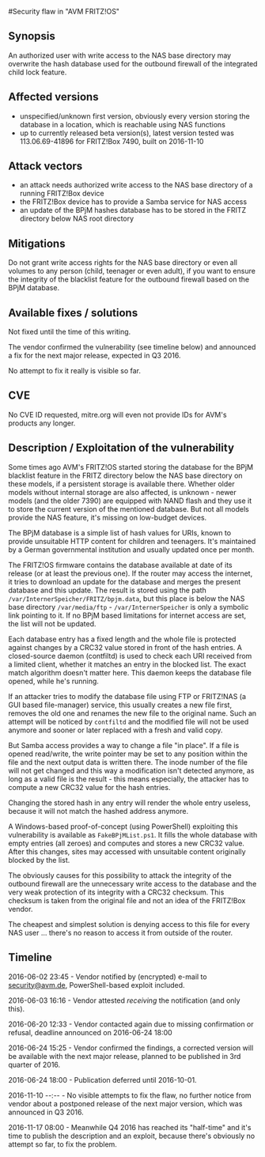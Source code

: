 #Security flaw in "AVM FRITZ!OS" 

## Synopsis

An authorized user with write access to the NAS base directory may overwrite the hash database used for the outbound firewall of the integrated child lock feature.

## Affected versions

- unspecified/unknown first version, obviously every version storing the database in a location, which is reachable using NAS functions
- up to currently released beta version(s), latest version tested was 113.06.69-41896 for FRITZ!Box 7490, built on 2016-11-10
 
## Attack vectors

- an attack needs authorized write access to the NAS base directory of a running FRITZ!Box device
- the FRITZ!Box device has to provide a Samba service for NAS access
- an update of the BPjM hashes database has to be stored in the FRITZ directory below NAS root directory

## Mitigations

Do not grant write access rights for the NAS base directory or even all volumes to any person (child, teenager or even adult), if you want to ensure the integrity of the blacklist feature for the outbound firewall based on the BPjM database.

## Available fixes / solutions

Not fixed until the time of this writing. 

The vendor confirmed the vulnerability (see timeline below) and announced a fix for the next major release, expected in Q3 2016. 

No attempt to fix it really is visible so far.

## CVE

No CVE ID requested, mitre.org will even not provide IDs for AVM's products any longer.

## Description / Exploitation of the vulnerability

Some times ago AVM's FRITZ!OS started storing the database for the BPjM blacklist feature in the FRITZ directory below the NAS base directory on these models, if a persistent storage is available there. Whether older models without internal storage are also affected, is unknown - newer models (and the older 7390) are equipped with NAND flash and they use it to store the current version of the mentioned database. But not all models provide the NAS feature, it's missing on low-budget devices.

The BPjM database is a simple list of hash values for URIs, known to provide unsuitable HTTP content for children and teenagers. It's maintained by a German governmental institution and usually updated once per month. 

The FRITZ!OS firmware contains the database available at date of its release (or at least the previous one). If the router may access the internet, it tries to download an update for the database and merges the present database and this update. The result is stored using the path `/var/InternerSpeicher/FRITZ/bpjm.data`, but this place is below the NAS base directory `/var/media/ftp` - `/var/InternerSpeicher` is only a symbolic link pointing to it. If no BPjM based limitations for internet access are set, the list will not be updated.

Each database entry has a fixed length and the whole file is protected against changes by a CRC32 value stored in front of the hash entries. A closed-source daemon (contfiltd) is used to check each URI received from a limited client, whether it matches an entry in the blocked list. The exact match algorithm doesn't matter here. This daemon keeps the database file opened, while he's running.

If an attacker tries to modify the database file using FTP or FRITZ!NAS (a GUI based file-manager) service, this usually creates a new file first, removes the old one and renames the new file to the original name. Such an attempt will be noticed by `contfiltd` and the modified file will not be used anymore and sooner or later replaced with a fresh and valid copy.

But Samba access provides a way to change a file "in place". If a file is opened read/write, the write pointer may be set to any position within the file and the next output data is written there. The inode number of the file will not get changed and this way a modification isn't detected anymore, as long as a valid file is the result - this means especially, the attacker has to compute a new CRC32 value for the hash entries.

Changing the stored hash in any entry will render the whole entry useless, because it will not match the hashed address anymore.

A Windows-based proof-of-concept (using PowerShell) exploiting this vulnerability is available as `FakeBPjMList.ps1`. It fills the whole database with empty entries (all zeroes) and computes and stores a new CRC32 value. After this changes, sites may accessed with unsuitable content originally blocked by the list.

The obviously causes for this possibility to attack the integrity of the outbound firewall are the unnecessary write access to the database and the very weak protection of its integrity with a CRC32 checksum. This checksum is taken from the original file and not an idea of the FRITZ!Box vendor.

The cheapest and simplest solution is denying access to this file for every NAS user ... there's no reason to access it from outside of the router.

## Timeline

2016-06-02 23:45 - Vendor notified by (encrypted) e-mail to security@avm.de, PowerShell-based exploit included.

2016-06-03 16:16 - Vendor attested *receiving* the notification (and only this).

2016-06-20 12:33 - Vendor contacted again due to missing confirmation or refusal, deadline announced on 2016-06-24 18:00

2016-06-24 15:25 - Vendor confirmed the findings, a corrected version will be available with the next major release, planned to be published in 3rd quarter of 2016.
                   
2016-06-24 18:00 - Publication deferred until 2016-10-01.

2016-11-10 --:-- - No visible attempts to fix the flaw, no further notice from vendor about a postponed release of the next major version, which was announced in Q3 2016.

2016-11-17 08:00 - Meanwhile Q4 2016 has reached its "half-time" and it's time to publish the description and an exploit, because there's obviously no attempt so far, to fix the problem.
